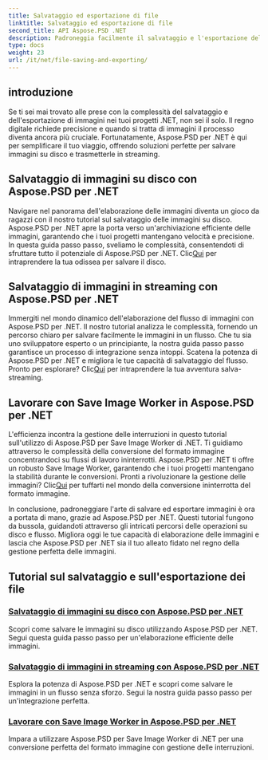 ```yaml
---
title: Salvataggio ed esportazione di file
linktitle: Salvataggio ed esportazione di file
second_title: API Aspose.PSD .NET
description: Padroneggia facilmente il salvataggio e l'esportazione delle immagini con Aspose.PSD per .NET. Segui i nostri tutorial passo passo per operazioni efficienti su disco e flusso.
type: docs
weight: 23
url: /it/net/file-saving-and-exporting/
---
```

## introduzione

Se ti sei mai trovato alle prese con la complessità del salvataggio e dell'esportazione di immagini nei tuoi progetti .NET, non sei il solo. Il regno digitale richiede precisione e quando si tratta di immagini il processo diventa ancora più cruciale. Fortunatamente, Aspose.PSD per .NET è qui per semplificare il tuo viaggio, offrendo soluzioni perfette per salvare immagini su disco e trasmetterle in streaming.

## Salvataggio di immagini su disco con Aspose.PSD per .NET

 Navigare nel panorama dell'elaborazione delle immagini diventa un gioco da ragazzi con il nostro tutorial sul salvataggio delle immagini su disco. Aspose.PSD per .NET apre la porta verso un'archiviazione efficiente delle immagini, garantendo che i tuoi progetti mantengano velocità e precisione. In questa guida passo passo, sveliamo le complessità, consentendoti di sfruttare tutto il potenziale di Aspose.PSD per .NET. Clic[Qui](./save-images-to-disk/) per intraprendere la tua odissea per salvare il disco.

## Salvataggio di immagini in streaming con Aspose.PSD per .NET

Immergiti nel mondo dinamico dell'elaborazione del flusso di immagini con Aspose.PSD per .NET. Il nostro tutorial analizza le complessità, fornendo un percorso chiaro per salvare facilmente le immagini in un flusso. Che tu sia uno sviluppatore esperto o un principiante, la nostra guida passo passo garantisce un processo di integrazione senza intoppi. Scatena la potenza di Aspose.PSD per .NET e migliora le tue capacità di salvataggio del flusso. Pronto per esplorare? Clic[Qui](./save-images-to-stream/) per intraprendere la tua avventura salva-streaming.

## Lavorare con Save Image Worker in Aspose.PSD per .NET

 L'efficienza incontra la gestione delle interruzioni in questo tutorial sull'utilizzo di Aspose.PSD per Save Image Worker di .NET. Ti guidiamo attraverso le complessità della conversione del formato immagine concentrandoci su flussi di lavoro ininterrotti. Aspose.PSD per .NET ti offre un robusto Save Image Worker, garantendo che i tuoi progetti mantengano la stabilità durante le conversioni. Pronti a rivoluzionare la gestione delle immagini? Clic[Qui](./save-image-worker/) per tuffarti nel mondo della conversione ininterrotta del formato immagine.

In conclusione, padroneggiare l'arte di salvare ed esportare immagini è ora a portata di mano, grazie ad Aspose.PSD per .NET. Questi tutorial fungono da bussola, guidandoti attraverso gli intricati percorsi delle operazioni su disco e flusso. Migliora oggi le tue capacità di elaborazione delle immagini e lascia che Aspose.PSD per .NET sia il tuo alleato fidato nel regno della gestione perfetta delle immagini.

## Tutorial sul salvataggio e sull'esportazione dei file
### [Salvataggio di immagini su disco con Aspose.PSD per .NET](./save-images-to-disk/)
Scopri come salvare le immagini su disco utilizzando Aspose.PSD per .NET. Segui questa guida passo passo per un'elaborazione efficiente delle immagini.
### [Salvataggio di immagini in streaming con Aspose.PSD per .NET](./save-images-to-stream/)
Esplora la potenza di Aspose.PSD per .NET e scopri come salvare le immagini in un flusso senza sforzo. Segui la nostra guida passo passo per un'integrazione perfetta.
### [Lavorare con Save Image Worker in Aspose.PSD per .NET](./save-image-worker/)
Impara a utilizzare Aspose.PSD per Save Image Worker di .NET per una conversione perfetta del formato immagine con gestione delle interruzioni.